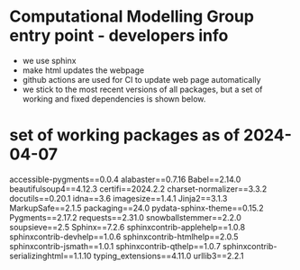 # Computational Modelling Group entry point - developers info

- we use sphinx
- make html updates the webpage
- github actions are used for CI to update web page automatically
- we stick to the most recent versions of all packages, but a set of working and fixed dependencies is shown below.


# set of working packages as of 2024-04-07

accessible-pygments==0.0.4
alabaster==0.7.16
Babel==2.14.0
beautifulsoup4==4.12.3
certifi==2024.2.2
charset-normalizer==3.3.2
docutils==0.20.1
idna==3.6
imagesize==1.4.1
Jinja2==3.1.3
MarkupSafe==2.1.5
packaging==24.0
pydata-sphinx-theme==0.15.2
Pygments==2.17.2
requests==2.31.0
snowballstemmer==2.2.0
soupsieve==2.5
Sphinx==7.2.6
sphinxcontrib-applehelp==1.0.8
sphinxcontrib-devhelp==1.0.6
sphinxcontrib-htmlhelp==2.0.5
sphinxcontrib-jsmath==1.0.1
sphinxcontrib-qthelp==1.0.7
sphinxcontrib-serializinghtml==1.1.10
typing_extensions==4.11.0
urllib3==2.2.1
